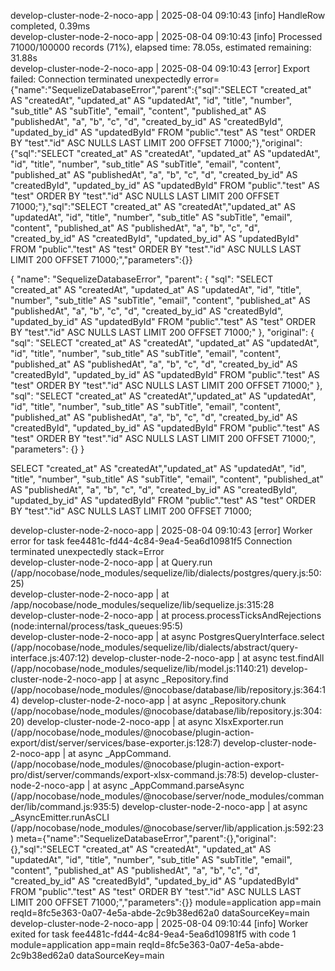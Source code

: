 develop-cluster-node-2-noco-app  | 2025-08-04 09:10:43 [info]  HandleRow completed, 0.39ms                                                                                   
develop-cluster-node-2-noco-app  | 2025-08-04 09:10:43 [info]  Processed 71000/100000 records (71%), elapsed time: 78.05s, estimated remaining: 31.88s                       
develop-cluster-node-2-noco-app  | 2025-08-04 09:10:43 [error] Export failed: Connection terminated unexpectedly error={"name":"SequelizeDatabaseError","parent":{"sql":"SELECT \"created_at\" AS \"createdAt\", \"updated_at\" AS \"updatedAt\", \"id\", \"title\", \"number\", \"sub_title\" AS \"subTitle\", \"email\", \"content\", \"published_at\" AS \"publishedAt\", \"a\", \"b\", \"c\", \"d\", \"created_by_id\" AS \"createdById\", \"updated_by_id\" AS \"updatedById\" FROM \"public\".\"test\" AS \"test\" ORDER BY \"test\".\"id\" ASC NULLS LAST LIMIT 200 OFFSET 71000;"},"original":{"sql":"SELECT \"created_at\" AS \"createdAt\", \"updated_at\" AS \"updatedAt\", \"id\", \"title\", \"number\", \"sub_title\" AS \"subTitle\", \"email\", \"content\", \"published_at\" AS \"publishedAt\", \"a\", \"b\", \"c\", \"d\", \"created_by_id\" AS \"createdById\", \"updated_by_id\" AS \"updatedById\" FROM \"public\".\"test\" AS \"test\" ORDER BY \"test\".\"id\" ASC NULLS LAST LIMIT 200 OFFSET 71000;"},"sql":"SELECT \"created_at\" AS \"createdAt\",\"updated_at\" AS \"updatedAt\", \"id\", \"title\", \"number\", \"sub_title\" AS \"subTitle\", \"email\", \"content\", \"published_at\" AS \"publishedAt\", \"a\", \"b\", \"c\", \"d\", \"created_by_id\" AS \"createdById\", \"updated_by_id\" AS \"updatedById\" FROM \"public\".\"test\" AS \"test\" ORDER BY \"test\".\"id\" ASC NULLS LAST LIMIT 200 OFFSET 71000;","parameters":{}}

{
    "name": "SequelizeDatabaseError",
    "parent": {
        "sql": "SELECT \"created_at\" AS \"createdAt\", \"updated_at\" AS \"updatedAt\", \"id\", \"title\", \"number\", \"sub_title\" AS \"subTitle\", \"email\", \"content\", \"published_at\" AS \"publishedAt\", \"a\", \"b\", \"c\", \"d\", \"created_by_id\" AS \"createdById\", \"updated_by_id\" AS \"updatedById\" FROM \"public\".\"test\" AS \"test\" ORDER BY \"test\".\"id\" ASC NULLS LAST LIMIT 200 OFFSET 71000;"
    },
    "original": {
        "sql": "SELECT \"created_at\" AS \"createdAt\", \"updated_at\" AS \"updatedAt\", \"id\", \"title\", \"number\", \"sub_title\" AS \"subTitle\", \"email\", \"content\", \"published_at\" AS \"publishedAt\", \"a\", \"b\", \"c\", \"d\", \"created_by_id\" AS \"createdById\", \"updated_by_id\" AS \"updatedById\" FROM \"public\".\"test\" AS \"test\" ORDER BY \"test\".\"id\" ASC NULLS LAST LIMIT 200 OFFSET 71000;"
    },
    "sql": "SELECT \"created_at\" AS \"createdAt\",\"updated_at\" AS \"updatedAt\", \"id\", \"title\", \"number\", \"sub_title\" AS \"subTitle\", \"email\", \"content\", \"published_at\" AS \"publishedAt\", \"a\", \"b\", \"c\", \"d\", \"created_by_id\" AS \"createdById\", \"updated_by_id\" AS \"updatedById\" FROM \"public\".\"test\" AS \"test\" ORDER BY \"test\".\"id\" ASC NULLS LAST LIMIT 200 OFFSET 71000;",
    "parameters": {}
}

SELECT "created_at" AS "createdAt","updated_at" AS "updatedAt", "id", "title", "number", "sub_title" AS "subTitle", "email", "content", "published_at" AS "publishedAt", "a", "b", "c", "d", "created_by_id" AS "createdById", "updated_by_id" AS "updatedById" FROM "public"."test" AS "test" ORDER BY "test"."id" ASC NULLS LAST LIMIT 200 OFFSET 71000;

develop-cluster-node-2-noco-app  | 2025-08-04 09:10:43 [error] Worker error for task fee4481c-fd44-4c84-9ea4-5ea6d10981f5 Connection terminated unexpectedly stack=Error     
develop-cluster-node-2-noco-app  |     at Query.run (/app/nocobase/node_modules/sequelize/lib/dialects/postgres/query.js:50:25)                                              
develop-cluster-node-2-noco-app  |     at /app/nocobase/node_modules/sequelize/lib/sequelize.js:315:28                                                                       
develop-cluster-node-2-noco-app  |     at process.processTicksAndRejections (node:internal/process/task_queues:95:5)                                                         
develop-cluster-node-2-noco-app  |     at async PostgresQueryInterface.select (/app/nocobase/node_modules/sequelize/lib/dialects/abstract/query-interface.js:407:12)
develop-cluster-node-2-noco-app  |     at async test.findAll (/app/nocobase/node_modules/sequelize/lib/model.js:1140:21)
develop-cluster-node-2-noco-app  |     at async _Repository.find (/app/nocobase/node_modules/@nocobase/database/lib/repository.js:364:14)
develop-cluster-node-2-noco-app  |     at async _Repository.chunk (/app/nocobase/node_modules/@nocobase/database/lib/repository.js:304:20)
develop-cluster-node-2-noco-app  |     at async XlsxExporter.run (/app/nocobase/node_modules/@nocobase/plugin-action-export/dist/server/services/base-exporter.js:128:7)
develop-cluster-node-2-noco-app  |     at async _AppCommand.<anonymous> (/app/nocobase/node_modules/@nocobase/plugin-action-export-pro/dist/server/commands/export-xlsx-command.js:78:5)
develop-cluster-node-2-noco-app  |     at async _AppCommand.parseAsync (/app/nocobase/node_modules/@nocobase/server/node_modules/commander/lib/command.js:935:5)
develop-cluster-node-2-noco-app  |     at async _AsyncEmitter.runAsCLI (/app/nocobase/node_modules/@nocobase/server/lib/application.js:592:23) meta={"name":"SequelizeDatabaseError","parent":{},"original":{},"sql":"SELECT \"created_at\" AS \"createdAt\", \"updated_at\" AS \"updatedAt\", \"id\", \"title\", \"number\", \"sub_title\" AS \"subTitle\", \"email\", \"content\", \"published_at\" AS \"publishedAt\", \"a\", \"b\", \"c\", \"d\", \"created_by_id\" AS \"createdById\", \"updated_by_id\" AS \"updatedById\" FROM \"public\".\"test\" AS \"test\" ORDER BY \"test\".\"id\" ASC NULLS LAST LIMIT 200 OFFSET 71000;","parameters":{}} module=application app=main reqId=8fc5e363-0a07-4e5a-abde-2c9b38ed62a0 dataSourceKey=main
develop-cluster-node-2-noco-app  | 2025-08-04 09:10:44 [info]  Worker exited for task fee4481c-fd44-4c84-9ea4-5ea6d10981f5 with code 1 module=application app=main reqId=8fc5e363-0a07-4e5a-abde-2c9b38ed62a0 dataSourceKey=main

